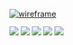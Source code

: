[![wireframe](https://user-images.githubusercontent.com/56437/227197828-97dea59d-8fdd-4865-afb5-184abd294bad.png)](https://craigerskine.com/)

[![](https://img.shields.io/badge/website-gainsboro?logo=html5)](https://craigerskine.com/)
[![](https://img.shields.io/badge/resume-gainsboro?logo=readme)](https://craigerskine.com/resume/)
[![](https://img.shields.io/badge/ux_designer-darkslategray?logo=sketch)](https://craigerskine.com/)
[![](https://img.shields.io/badge/guitar_nerd-darkslategray?logo=apple-music)](https://craigerskine.com/)
[![](https://img.shields.io/badge/biological_realist-darkslategray?logo=about.me)](https://about.me/craigerskine/)
